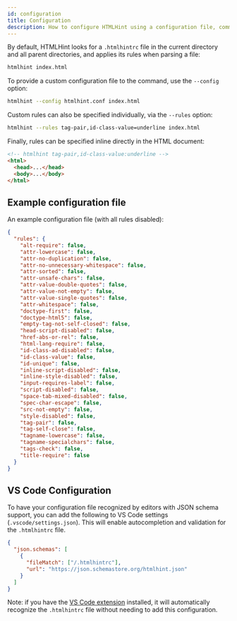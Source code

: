 ```yaml
---
id: configuration
title: Configuration
description: How to configure HTMLHint using a configuration file, command line options, or inline comments.
---
```


By default, HTMLHint looks for a `.htmlhintrc` file in the current directory and all parent directories, and applies its rules when parsing a file:

```sh
htmlhint index.html
```

To provide a custom configuration file to the command, use the `--config` option:

```sh
htmlhint --config htmlhint.conf index.html
```

Custom rules can also be specified individually, via the `--rules` option:

```sh
htmlhint --rules tag-pair,id-class-value=underline index.html
```

Finally, rules can be specified inline directly in the HTML document:

<!-- prettier-ignore -->
```html
<!-- htmlhint tag-pair,id-class-value:underline -->
<html>
  <head>...</head>
  <body>...</body>
</html>
```

## Example configuration file

An example configuration file (with all rules disabled):

```json
{
  "rules": {
    "alt-require": false,
    "attr-lowercase": false,
    "attr-no-duplication": false,
    "attr-no-unnecessary-whitespace": false,
    "attr-sorted": false,
    "attr-unsafe-chars": false,
    "attr-value-double-quotes": false,
    "attr-value-not-empty": false,
    "attr-value-single-quotes": false,
    "attr-whitespace": false,
    "doctype-first": false,
    "doctype-html5": false,
    "empty-tag-not-self-closed": false,
    "head-script-disabled": false,
    "href-abs-or-rel": false,
    "html-lang-require": false,
    "id-class-ad-disabled": false,
    "id-class-value": false,
    "id-unique": false,
    "inline-script-disabled": false,
    "inline-style-disabled": false,
    "input-requires-label": false,
    "script-disabled": false,
    "space-tab-mixed-disabled": false,
    "spec-char-escape": false,
    "src-not-empty": false,
    "style-disabled": false,
    "tag-pair": false,
    "tag-self-close": false,
    "tagname-lowercase": false,
    "tagname-specialchars": false,
    "tags-check": false,
    "title-require": false
  }
}
```

## VS Code Configuration

To have your configuration file recognized by editors with JSON schema support, you can add the following to VS Code settings (`.vscode/settings.json`). This will enable autocompletion and validation for the `.htmlhintrc` file.

```json
{
  "json.schemas": [
    {
      "fileMatch": ["/.htmlhintrc"],
      "url": "https://json.schemastore.org/htmlhint.json"
    }
  ]
}
```

Note: if you have the [VS Code extension](/vs-code-extension/) installed, it will automatically recognize the `.htmlhintrc` file without needing to add this configuration.
